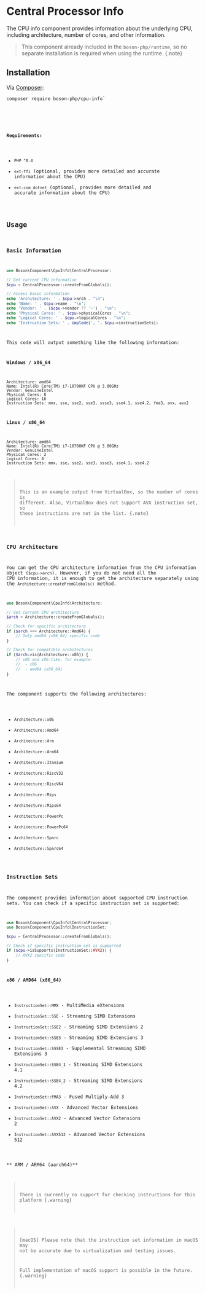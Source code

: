 # Central Processor Info

The CPU info component provides information about the underlying CPU, 
including architecture, number of cores, and other information.

> This component already included in the `boson-php/runtime`, 
> so no separate installation is required when using the runtime.
{.note}


## Installation

<tldr>
    <p>
        Via <a href="https://getcomposer.org/doc/01-basic-usage.md#installing-dependencies">Composer</a>:
    </p>
    <p>
        <code lang="bash">composer require boson-php/cpu-info`
    </p>
</tldr>

**Requirements:**

* `PHP ^8.4`
* `ext-ffi` (optional, provides more detailed and accurate information about the CPU)
* `ext-com_dotnet` (optional, provides more detailed and accurate information about the CPU)

## Usage

### Basic Information

```php
use Boson\Component\CpuInfo\CentralProcessor;

// Get current CPU information
$cpu = CentralProcessor::createFromGlobals();

// Access basic information
echo 'Architecture: ' . $cpu->arch . "\n";
echo 'Name: ' . $cpu->name . "\n";
echo 'Vendor: ' . ($cpu->vendor ?? '~') . "\n";
echo 'Physical Cores: ' . $cpu->physicalCores . "\n";
echo 'Logical Cores: ' . $cpu->logicalCores . "\n";
echo 'Instruction Sets: ' . implode(', ', $cpu->instructionSets);
```

This code will output something like the following information:

**Windows / x86_64**

```
Architecture: amd64
Name: Intel(R) Core(TM) i7-10700KF CPU @ 3.80GHz
Vendor: GenuineIntel
Physical Cores: 8
Logical Cores: 16
Instruction Sets: mmx, sse, sse2, sse3, ssse3, sse4.1, sse4.2, fma3, avx, avx2
```

**Linux / x86_64**

```
Architecture: amd64
Name: Intel(R) Core(TM) i7-10700KF CPU @ 3.80GHz
Vendor: GenuineIntel
Physical Cores: 2
Logical Cores: 4
Instruction Sets: mmx, sse, sse2, sse3, ssse3, sse4.1, sse4.2
```

> This is an example output from VirtualBox, so the number of cores is 
> different. Also, VirtualBox does not support AVX instruction set, so 
> these instructions are not in the list.
{.note}

### CPU Architecture

You can get the CPU architecture information from the CPU information 
object (`$cpu->arch`). However, if you do not need all the CPU information, 
it is enough to get the architecture separately using the 
`Architecture::createFromGlobals()` method.

```php
use Boson\Component\CpuInfo\Architecture;

// Get current CPU architecture
$arch = Architecture::createFromGlobals();

// Check for specific architecture
if ($arch === Architecture::Amd64) {
    // Only amd64 (x86_64) specific code
}

// Check for сompatible architectures
if ($arch->is(Architecture::x86)) {
    // x86 and x86-like, for example:
    //  - x86
    //  - amd64 (x86_64)
}
```

The component supports the following architectures:
- `Architecture::x86`
- `Architecture::Amd64`
- `Architecture::Arm`
- `Architecture::Arm64`
- `Architecture::Itanium`
- `Architecture::RiscV32` 
- `Architecture::RiscV64`
- `Architecture::Mips`
- `Architecture::Mips64`
- `Architecture::PowerPc`
- `Architecture::PowerPc64`
- `Architecture::Sparc`
- `Architecture::Sparc64`

### Instruction Sets

The component provides information about supported CPU instruction sets. 
You can check if a specific instruction set is supported:

```php
use Boson\Component\CpuInfo\CentralProcessor;
use Boson\Component\CpuInfo\InstructionSet;

$cpu = CentralProcessor::createFromGlobals();

// Check if specific instruction set is supported
if ($cpu->isSupports(InstructionSet::AVX2)) {
    // AVX2 specific code
}
```

**x86 / AMD64 (x86_64)**

- `InstructionSet::MMX` - MultiMedia eXtensions
- `InstructionSet::SSE` - Streaming SIMD Extensions
- `InstructionSet::SSE2` - Streaming SIMD Extensions 2
- `InstructionSet::SSE3` - Streaming SIMD Extensions 3
- `InstructionSet::SSSE3` - Supplemental Streaming SIMD Extensions 3
- `InstructionSet::SSE4_1` - Streaming SIMD Extensions 4.1
- `InstructionSet::SSE4_2` - Streaming SIMD Extensions 4.2
- `InstructionSet::FMA3` - Fused Multiply-Add 3
- `InstructionSet::AVX` - Advanced Vector Extensions
- `InstructionSet::AVX2` - Advanced Vector Extensions 2
- `InstructionSet::AVX512` - Advanced Vector Extensions 512

** ARM / ARM64 (aarch64)**

> There is currently no support for checking instructions for this platform
{.warning}

> [macOS] Please note that the instruction set information in macOS may not be
> accurate due to virtualization and testing issues.
>
> Full implementation of macOS support is possible in the future.
{.warning}
